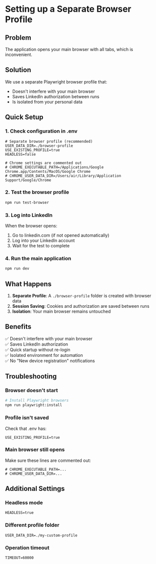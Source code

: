 # Setting up a Separate Browser Profile

## Problem

The application opens your main browser with all tabs, which is inconvenient.

## Solution

We use a separate Playwright browser profile that:

- Doesn't interfere with your main browser
- Saves LinkedIn authorization between runs
- Is isolated from your personal data

## Quick Setup

### 1. Check configuration in .env

```env
# Separate browser profile (recommended)
USER_DATA_DIR=./browser-profile
USE_EXISTING_PROFILE=true
HEADLESS=false

# Chrome settings are commented out
# CHROME_EXECUTABLE_PATH=/Applications/Google Chrome.app/Contents/MacOS/Google Chrome
# CHROME_USER_DATA_DIR=/Users/air/Library/Application Support/Google/Chrome
```

### 2. Test the browser profile

```bash
npm run test-browser
```

### 3. Log into LinkedIn

When the browser opens:

1. Go to linkedin.com (if not opened automatically)
2. Log into your LinkedIn account
3. Wait for the test to complete

### 4. Run the main application

```bash
npm run dev
```

## What Happens

1. **Separate Profile**: A `./browser-profile` folder is created with browser data
2. **Session Saving**: Cookies and authorization are saved between runs
3. **Isolation**: Your main browser remains untouched

## Benefits

✅ Doesn't interfere with your main browser  
✅ Saves LinkedIn authorization  
✅ Quick startup without re-login  
✅ Isolated environment for automation  
✅ No "New device registration" notifications

## Troubleshooting

### Browser doesn't start

```bash
# Install Playwright browsers
npm run playwright:install
```

### Profile isn't saved

Check that .env has:

```env
USE_EXISTING_PROFILE=true
```

### Main browser still opens

Make sure these lines are commented out:

```env
# CHROME_EXECUTABLE_PATH=...
# CHROME_USER_DATA_DIR=...
```

## Additional Settings

### Headless mode

```env
HEADLESS=true
```

### Different profile folder

```env
USER_DATA_DIR=./my-custom-profile
```

### Operation timeout

```env
TIMEOUT=60000
```